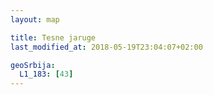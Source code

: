 ```yaml
---
layout: map

title: Tesne jaruge
last_modified_at: 2018-05-19T23:04:07+02:00

geoSrbija:
  L1_183: [43]
---
```

